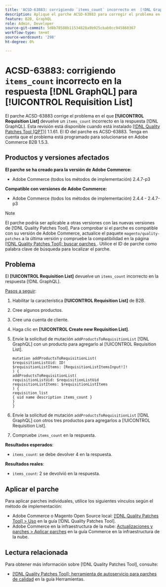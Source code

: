 ```yaml
---
title: 'ACSD-63883: corrigiendo `items_count` incorrecto en  [!DNL GraphQL] respuesta para [!UICONTROL Requisition List]'
description: Aplique el parche ACSD-63883 para corregir el problema en el que [!UICONTROL Requisition List] devuelve un valor "items_count" incorrecto en la respuesta  [!DNL GraphQL] s.
feature: B2B, GraphQL
role: Admin, Developer
source-git-commit: 5d8b78588b11534828a9b925cbab0cc945860367
workflow-type: tm+mt
source-wordcount: '298'
ht-degree: 0%

---
```


# ACSD-63883: corrigiendo `items_count` incorrecto en la respuesta [!DNL GraphQL] para [!UICONTROL Requisition List]

El parche ACSD-63883 corrige el problema en el que **[!UICONTROL Requisition List]** devuelve un `items_count` incorrecto en la respuesta [!DNL GraphQL]. Esta revisión está disponible cuando está instalado [[!DNL Quality Patches Tool (QPT)]](/help/tools/quality-patches-tool/quality-patches-tool-to-self-serve-quality-patches.md) 1.1.61. El ID del parche es ACSD-63883. Tenga en cuenta que el problema está programado para solucionarse en Adobe Commerce B2B 1.5.3.

## Productos y versiones afectados

**El parche se ha creado para la versión de Adobe Commerce:**

* Adobe Commerce (todos los métodos de implementación) 2.4.7-p3

**Compatible con versiones de Adobe Commerce:**

* Adobe Commerce (todos los métodos de implementación) 2.4.4 - 2.4.7-p3

>[!NOTE]
>
>El parche podría ser aplicable a otras versiones con las nuevas versiones de [!DNL Quality Patches Tool]. Para comprobar si el parche es compatible con su versión de Adobe Commerce, actualice el paquete `magento/quality-patches` a la última versión y compruebe la compatibilidad en la página [[!DNL Quality Patches Tool]: buscar parches ](https://experienceleague.adobe.com/tools/commerce-quality-patches/index.html). Utilice el ID de parche como palabra clave de búsqueda para localizar el parche.

## Problema

El **[!UICONTROL Requisition List]** devuelve un `items_count` incorrecto en la respuesta [!DNL GraphQL].


<u>Pasos a seguir</u>:

1. Habilitar la característica **[!UICONTROL Requisition List]** de B2B.
1. Cree algunos productos.
1. Cree una cuenta de cliente.
1. Haga clic en **[!UICONTROL Create new Requisition List]**.
1. Envíe la solicitud de mutación `addProductsToRequisitionList` [!DNL GraphQL] con un producto para agregarlo al [!UICONTROL Requisition List].

   ```
   mutation addProductsToRequisitionList(
   $requisitionListUid: ID!
   $requisitionListItems: [RequisitionListItemsInput!]!
   ) {
   addProductsToRequisitionList(
   requisitionListUid: $requisitionListUid
   requisitionListItems: $requisitionListItems
   ) {
   requisition_list
   { uid name description items_count }
   }
   }
   ```

1. Envíe la solicitud de mutación `addProductsToRequisitionList` [!DNL GraphQL] con otros tres productos para agregarlos a [!UICONTROL Requisition List].
1. Compruebe `items_count` en la respuesta.

**Resultados esperados**:

* `items_count`: se debe devolver 4 en la respuesta.

**Resultados reales**:

* `items_count`: 2 se devolvió en la respuesta.

## Aplicar el parche

Para aplicar parches individuales, utilice los siguientes vínculos según el método de implementación:

* Adobe Commerce o Magento Open Source local: [[!DNL Quality Patches Tool] > Uso](/help/tools/quality-patches-tool/usage.md) en la guía [!DNL Quality Patches Tool].
* Adobe Commerce en la infraestructura de la nube: [Actualizaciones y parches > Aplicar parches](https://experienceleague.adobe.com/docs/commerce-cloud-service/user-guide/develop/upgrade/apply-patches.html) en la guía Commerce en la infraestructura de la nube.


## Lectura relacionada

Para obtener más información sobre [!DNL Quality Patches Tool], consulte:

* [[!DNL Quality Patches Tool]: herramienta de autoservicio para parches de calidad](/help/tools/quality-patches-tool/quality-patches-tool-to-self-serve-quality-patches.md) en la guía Herramientas.
